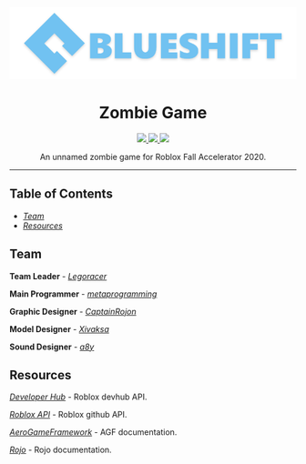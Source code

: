 <div align="center" style="text-align:center; float:center;">
  <img src="./imgs/banner.png">
  <h1>Zombie Game</h1>
  <div align="center" style="float:center;">
    <a href="https://discord.gg/Pm5MxFk">
	  <img src="https://img.shields.io/badge/social-discord-purple.svg" />
	</a>
	<a href = "https://trello.com/b/XoeRCqKE/zombie-game">
	  <img src="https://img.shields.io/badge/progress-trello-red.svg" />
	</a>
    <a href="https://www.roblox.com/groups/5022534/Blueshift">
	  <img src="https://img.shields.io/badge/info-group-skyblue.svg" />
	</a>
  </div>

  An unnamed zombie game for Roblox Fall Accelerator 2020.
</div>


---



## Table of Contents

- [*Team*](#team)
- [*Resources*](#resources)

## Team

**Team Leader** - [*Legoracer*](https://www.roblox.com/users/101545/profile)

**Main Programmer** - [*metaprogramming*](https://www.roblox.com/users/22188677/profile)

**Graphic Designer** - [*CaptainRojon*](https://www.roblox.com/users/21937115/profile)

**Model Designer** - [*Xivaksa*](https://www.roblox.com/users/133805584/profile)

**Sound Designer** - [*a8y*](https://www.roblox.com/users/46292035/profile)

## Resources

[*Developer Hub*](https://developer.roblox.com/api-reference) - Roblox devhub API.

[*Roblox API*](https://robloxapi.github.io/ref/) - Roblox github API.

[*AeroGameFramework*](https://sleitnick.github.io/AeroGameFramework/) - AGF documentation.

[*Rojo*](https://rojo.space/docs/) - Rojo documentation.
